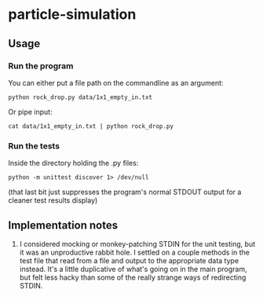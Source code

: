 # particle-simulation

## Usage

### Run the program

You can either put a file path on the commandline as an argument:

    python rock_drop.py data/1x1_empty_in.txt 

Or pipe input:

    cat data/1x1_empty_in.txt | python rock_drop.py

### Run the tests

Inside the directory holding the .py files:

    python -m unittest discover 1> /dev/null

(that last bit just suppresses the program's normal STDOUT output for a cleaner
test results display)

## Implementation notes

1. I considered mocking or monkey-patching STDIN for the unit testing, but it
   was an unproductive rabbit hole. I settled on a couple methods in the test
   file that read from a file and output to the appropriate data type instead.
   It's a little duplicative of what's going on in the main program, but felt
   less hacky than some of the really strange ways of redirecting STDIN.


